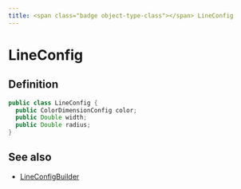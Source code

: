 ```yaml
---
title: <span class="badge object-type-class"></span> LineConfig
---
```

# <span class="badge object-type-class"></span> LineConfig

## Definition

```java
public class LineConfig {
  public ColorDimensionConfig color;
  public Double width;
  public Double radius;
}
```
## See also

 * <span class="badge builder"></span> [LineConfigBuilder](./builder-LineConfigBuilder.md)
